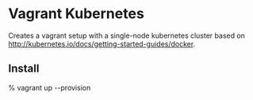 # Vagrant Kubernetes

Creates a vagrant setup with a single-node kubernetes cluster based on http://kubernetes.io/docs/getting-started-guides/docker.

## Install

% vagrant up --provision

